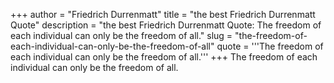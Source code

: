 +++
author = "Friedrich Durrenmatt"
title = "the best Friedrich Durrenmatt Quote"
description = "the best Friedrich Durrenmatt Quote: The freedom of each individual can only be the freedom of all."
slug = "the-freedom-of-each-individual-can-only-be-the-freedom-of-all"
quote = '''The freedom of each individual can only be the freedom of all.'''
+++
The freedom of each individual can only be the freedom of all.
